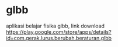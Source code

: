 # glbb

aplikasi belajar fisika glbb,
link download 
https://play.google.com/store/apps/details?id=com.gerak.lurus.berubah.beraturan.glbb
